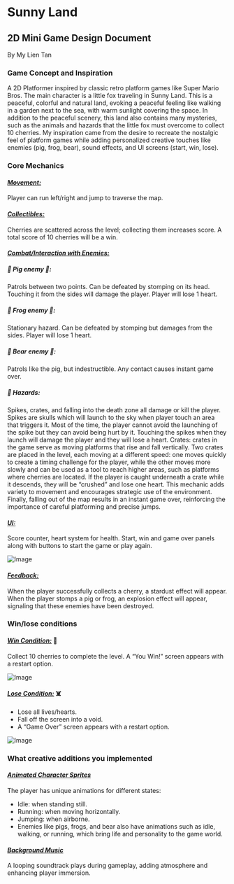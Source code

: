 # Sunny Land
## 2D Mini Game Design Document
By My Lien Tan

### Game Concept and Inspiration

A 2D Platformer inspired by classic retro platform games like Super Mario Bros. The main character is a little fox traveling in Sunny Land. This is a peaceful, colorful and natural land, evoking a peaceful feeling like walking in a garden next to the sea, with warm sunlight covering the space. In addition to the peaceful scenery, this land also contains many mysteries, such as the animals and hazards that the little fox must overcome to collect 10 cherries. My inspiration came from the desire to recreate the nostalgic feel of platform games while adding personalized creative touches like enemies (pig, frog, bear), sound effects, and UI screens (start, win, lose).

### Core Mechanics
#### <ins>_Movement:_</ins> 
Player can run left/right and jump to traverse the map.

#### <ins>_Collectibles:_</ins>
Cherries are scattered across the level; collecting them increases score. A total score of 10 cherries will be a win.

#### <ins>_Combat/Interaction with Enemies:_</ins>

##### 🔶 Pig enemy 🐷: 
Patrols between two points. Can be defeated by stomping on its head. Touching it from the sides will damage the player. Player will lose 1 heart.

##### 🔶 Frog enemy 🐸: 
Stationary hazard. Can be defeated by stomping but damages from the sides. Player will lose 1 heart.

##### 🔶 Bear enemy 🐻: 
Patrols like the pig, but indestructible. Any contact causes instant game over.

##### 🔶 Hazards: 
Spikes, crates, and falling into the death zone all damage or kill the player. 
Spikes are skulls which will launch to the sky when player touch an area that triggers it. Most of the time, the player cannot avoid the launching of the spike but they can avoid being hurt by it. Touching the spikes when they launch will damage the player and they will lose a heart.
Crates: crates in the game serve as moving platforms that rise and fall vertically. Two crates are placed in the level, each moving at a different speed: one moves quickly to create a timing challenge for the player, while the other moves more slowly and can be used as a tool to reach higher areas, such as platforms where cherries are located. If the player is caught underneath a crate while it descends, they will be “crushed” and lose one heart. This mechanic adds variety to movement and encourages strategic use of the environment. Finally, falling out of the map results in an instant game over, reinforcing the importance of careful platforming and precise jumps.

#### <ins>_UI:_</ins> 
Score counter, heart system for health. Start, win and game over panels along with buttons to start the game or play again.

![Image](https://github.com/user-attachments/assets/5bcbd93c-4812-47fc-a539-78ff97c894d6)

#### <ins>_Feedback:_</ins> 
When the player successfully collects a cherry, a stardust effect will appear. When the player stomps a pig or frog, an explosion effect will appear, signaling that these enemies have been destroyed.

### Win/lose conditions 
#### <ins>_Win Condition:_</ins> 🍒
Collect 10 cherries to complete the level. 
A “You Win!” screen appears with a restart option.

![Image](https://github.com/user-attachments/assets/8dd613a7-f392-4c24-bff2-d302bb41996a)

#### <ins>_Lose Condition:_</ins> ☠️
- Lose all lives/hearts.
- Fall off the screen into a void.
- A “Game Over” screen appears with a restart option.

![Image](https://github.com/user-attachments/assets/9f0c6d13-bc70-463b-a8e3-fd8f966b3181)

### What creative additions you implemented
#### <ins>_Animated Character Sprites_</ins>
The player has unique animations for different states:  
- Idle: when standing still.
- Running: when moving horizontally.
- Jumping: when airborne.
- Enemies like pigs, frogs, and bear also have animations such as idle, walking, or running, which bring life and personality to the game world. 

#### <ins>_Background Music_</ins>
A looping soundtrack plays during gameplay, adding atmosphere and enhancing player immersion.
